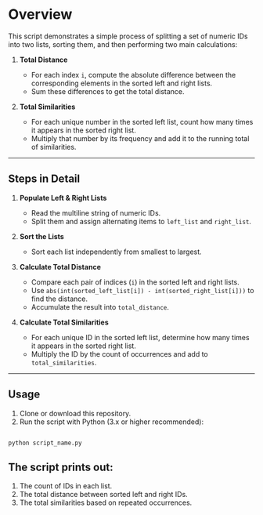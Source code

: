 # Overview

This script demonstrates a simple process of splitting a set of numeric IDs into two lists, sorting them, and then performing two main calculations:

1. **Total Distance**  
   - For each index `i`, compute the absolute difference between the corresponding elements in the sorted left and right lists.  
   - Sum these differences to get the total distance.

2. **Total Similarities**  
   - For each unique number in the sorted left list, count how many times it appears in the sorted right list.  
   - Multiply that number by its frequency and add it to the running total of similarities.

---

## Steps in Detail

1. **Populate Left & Right Lists**  
   - Read the multiline string of numeric IDs.  
   - Split them and assign alternating items to `left_list` and `right_list`.

2. **Sort the Lists**  
   - Sort each list independently from smallest to largest.

3. **Calculate Total Distance**  
   - Compare each pair of indices (`i`) in the sorted left and right lists.  
   - Use `abs(int(sorted_left_list[i]) - int(sorted_right_list[i]))` to find the distance.  
   - Accumulate the result into `total_distance`.

4. **Calculate Total Similarities**  
   - For each unique ID in the sorted left list, determine how many times it appears in the sorted right list.  
   - Multiply the ID by the count of occurrences and add to `total_similarities`.

---

## Usage

1. Clone or download this repository.
2. Run the script with Python (3.x or higher recommended):

```bash

python script_name.py
```

## The script prints out:
1. The count of IDs in each list.
2. The total distance between sorted left and right IDs.
3. The total similarities based on repeated occurrences.
